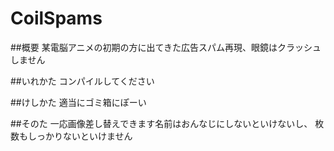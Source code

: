 # CoilSpams
##概要 
某電脳アニメの初期の方に出てきた広告スパム再現、眼鏡はクラッシュしません

##いれかた
コンパイルしてください

##けしかた
適当にゴミ箱にぽーい

##そのた
一応画像差し替えできます名前はおんなじにしないといけないし、
枚数もしっかりないといけません
